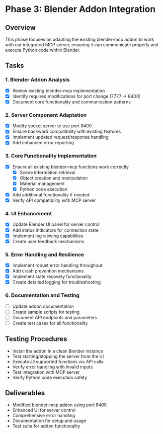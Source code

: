 # Phase 3: Blender Addon Integration

## Overview
This phase focuses on adapting the existing blender-mcp addon to work with our integrated MCP server, ensuring it can communicate properly and execute Python code within Blender.

## Tasks

### 1. Blender Addon Analysis
- [x] Review existing blender-mcp implementation
- [x] Identify required modifications for port change (7777 → 8400)
- [x] Document core functionality and communication patterns

### 2. Server Component Adaptation
- [x] Modify socket server to use port 8400
- [x] Ensure backward compatibility with existing features
- [x] Implement updated request/response handling
- [x] Add enhanced error reporting

### 3. Core Functionality Implementation
- [x] Ensure all existing blender-mcp functions work correctly
  - [x] Scene information retrieval
  - [x] Object creation and manipulation
  - [x] Material management
  - [x] Python code execution
- [x] Add additional functionality if needed
- [x] Verify API compatibility with MCP server

### 4. UI Enhancement
- [x] Update Blender UI panel for server control
- [x] Add status indicators for connection state
- [x] Implement log viewing capabilities
- [x] Create user feedback mechanisms

### 5. Error Handling and Resilience
- [x] Implement robust error handling throughout
- [x] Add crash prevention mechanisms
- [x] Implement state recovery functionality
- [x] Create detailed logging for troubleshooting

### 6. Documentation and Testing
- [ ] Update addon documentation
- [ ] Create sample scripts for testing
- [ ] Document API endpoints and parameters
- [ ] Create test cases for all functionality

## Testing Procedures
- Install the addon in a clean Blender instance
- Test starting/stopping the server from the UI
- Execute all supported functions via API calls
- Verify error handling with invalid inputs
- Test integration with MCP server
- Verify Python code execution safety

## Deliverables
- Modified blender-mcp addon using port 8400
- Enhanced UI for server control
- Comprehensive error handling
- Documentation for setup and usage
- Test suite for addon functionality
